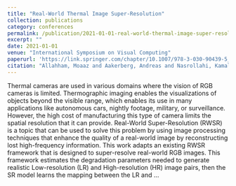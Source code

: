 ```yaml
---
title: "Real-World Thermal Image Super-Resolution"
collection: publications
category: conferences
permalink: /publication/2021-01-01-real-world-thermal-image-super-resolution
excerpt: ""
date: 2021-01-01
venue: "International Symposium on Visual Computing"
paperurl: 'https://link.springer.com/chapter/10.1007/978-3-030-90439-5_1'
citation: "Allahham, Moaaz and Aakerberg, Andreas and Nasrollahi, Kamal and Moeslund, Thomas B (2021). &quot;Real-World Thermal Image Super-Resolution.&quot; <i>International Symposium on Visual Computing</i>."
---
```


Thermal cameras are used in various domains where the vision of RGB cameras is limited. Thermographic imaging enables the visualizations of objects beyond the visible range, which enables its use in many applications like autonomous cars, nightly footage, military, or surveillance. However, the high cost of manufacturing this type of camera limits the spatial resolution that it can provide. Real-World Super-Resolution (RWSR) is a topic that can be used to solve this problem by using image processing techniques that enhance the quality of a real-world image by reconstructing lost high-frequency information. This work adapts an existing RWSR framework that is designed to super-resolve real-world RGB images. This framework estimates the degradation parameters needed to generate realistic Low-resolution (LR) and High-resolution (HR) image pairs, then the SR model learns the mapping between the LR and …